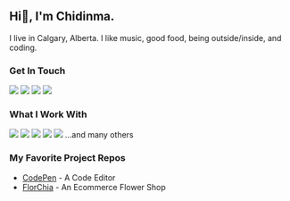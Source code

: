 ## Hi👋, I'm Chidinma. 
I live in Calgary, Alberta. I like music, good food, being outside/inside, and coding.

### Get In Touch
<a href="mailto:chidinmaehirim002@gmail.com"><img src="https://img.shields.io/badge/Gmail-D14836?style=for-the-badge&logo=gmail&logoColor=white"></a> 
<a href="https://www.linkedin.com/in/chidinma-ehirim-725891202/" target = _blank><img src="https://img.shields.io/badge/LinkedIn-0077B5?style=for-the-badge&logo=linkedin&logoColor=white"></a> 
<a href="https://www.youtube.com/channel/UCCG4wbZmZsQxN7RU7RNSItQ" target= _blank><img src="https://img.shields.io/badge/YouTube-FF0000?style=for-the-badge&logo=youtube&logoColor=white"></a>
<a href="https://chidinmaehirim.netlify.app/" target=_blank> <img src="https://img.shields.io/badge/portfolio-0A0A0A?style=for-the-badge&logo=dev.to&logoColor=white"></a> 

### What I Work With
<img src="https://img.shields.io/badge/JavaScript-F7DF1E?style=for-the-badge&logo=javascript&logoColor=black"> <img src="https://img.shields.io/badge/Node.js-43853D?style=for-the-badge&logo=node.js&logoColor=white"> <img src="https://img.shields.io/badge/HTML5-E34F26?style=for-the-badge&logo=html5&logoColor=white"> <img src="https://img.shields.io/badge/CSS3-1572B6?style=for-the-badge&logo=css3&logoColor=white"> <img src="https://img.shields.io/badge/React-20232A?style=for-the-badge&logo=react&logoColor=61DAFB"> 
...and many others


### My Favorite Project Repos
* <a href="#">CodePen</a> - A Code Editor
* <a href="#">FlorChia</a> - An Ecommerce Flower Shop



<!--
**chiaxx/chiaxx** is a ✨ _special_ ✨ repository because its `README.md` (this file) appears on your GitHub profile.

Here are some ideas to get you started:

- 🔭 I’m currently working on ...
- 🌱 I’m currently learning ...
- 👯 I’m looking to collaborate on ...
- 🤔 I’m looking for help with ...
- 💬 Ask me about ...
- 📫 How to reach me: ...
- 😄 Pronouns: ...
- ⚡ Fun fact: ...
-->
